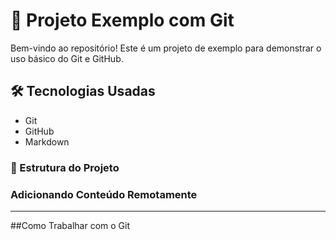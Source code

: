 # 🚀 Projeto Exemplo com Git
Bem-vindo ao repositório! Este é um projeto de exemplo para demonstrar o uso básico do Git e GitHub.

## 🛠 Tecnologias Usadas

- Git
- GitHub
- Markdown

### 📂 Estrutura do Projeto

### Adicionando Conteúdo Remotamente

---

##Como Trabalhar com o Git
